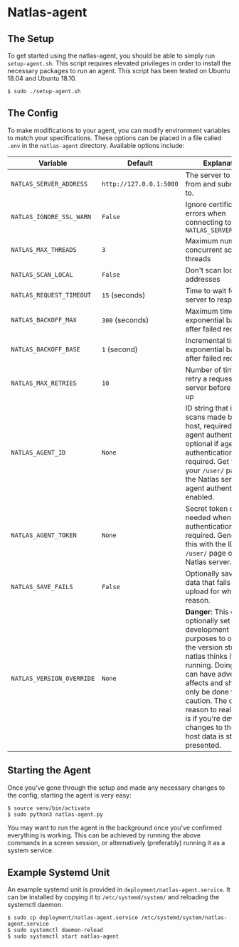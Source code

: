 # Natlas-agent

The Setup
------------
To get started using the natlas-agent, you should be able to simply run `setup-agent.sh`. This script requires elevated privileges in order to install the necessary packages to run an agent. This script has been tested on Ubuntu 18.04 and Ubuntu 18.10.

```
$ sudo ./setup-agent.sh
```


The Config
------------
To make modifications to your agent, you can modify environment variables to match your specifications. These options can be placed in a file called `.env` in the `natlas-agent` directory. Available options include:

| Variable | Default | Explanation |
|---|---|---|
| `NATLAS_SERVER_ADDRESS` | `http://127.0.0.1:5000` | The server to get work from and submit work to. |
| `NATLAS_IGNORE_SSL_WARN` | `False` | Ignore certificate errors when connecting to `NATLAS_SERVER_ADDRESS` |
| `NATLAS_MAX_THREADS` | `3` | Maximum number of concurrent scanning threads
| `NATLAS_SCAN_LOCAL` | `False` | Don't scan local addresses
| `NATLAS_REQUEST_TIMEOUT` | `15` (seconds) | Time to wait for the server to respond
| `NATLAS_BACKOFF_MAX` | `300` (seconds) | Maximum time for exponential backoff after failed requests
| `NATLAS_BACKOFF_BASE` | `1` (second) | Incremental time for exponential backoff after failed requests
| `NATLAS_MAX_RETRIES` | `10` | Number of times to retry a request to the server before giving up
| `NATLAS_AGENT_ID` | `None` | ID string that identifies scans made by this host, required for agent authentication, optional if agent authentication is not required. Get this from your `/user/` page on the Natlas server if agent authentication is enabled.
| `NATLAS_AGENT_TOKEN` | `None` | Secret token only needed when agent authentication is required. Generate this with the ID on the `/user/` page on the Natlas server.
| `NATLAS_SAVE_FAILS` | `False` | Optionally save scan data that fails to upload for whatever reason.
| `NATLAS_VERSION_OVERRIDE` | `None` | **Danger**: This can be optionally set for development purposes to override the version string that natlas thinks it's running. Doing this can have adverse affects and should only be done with caution. The only reason to really do this is if you're developing changes to the way host data is stored and presented.


Starting the Agent
------------
Once you've gone through the setup and made any necessary changes to the config, starting the agent is very easy:

```
$ source venv/bin/activate
$ sudo python3 natlas-agent.py
```

You may want to run the agent in the background once you've confirmed everything is working. This can be achieved by running the above commands in a screen session, or alternatively (preferably) running it as a system service.


Example Systemd Unit
------------------
An example systemd unit is provided in `deployment/natlas-agent.service`. It can be installed by copying it to `/etc/systemd/system/` and reloading the systemctl daemon.

```
$ sudo cp deployment/natlas-agent.service /etc/systemd/system/natlas-agent.service
$ sudo systemctl daemon-reload
$ sudo systemctl start natlas-agent
```